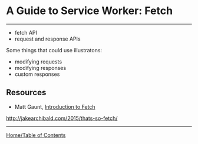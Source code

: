 # A Guide to Service Worker: Fetch

***


- fetch API
- request and response APIs





Some things that could use illustratons:

- modifying requests
- modifying responses
- custom responses






## Resources


- Matt Gaunt, [Introduction to Fetch](http://updates.html5rocks.com/2015/03/introduction-to-fetch)

http://jakearchibald.com/2015/thats-so-fetch/

***

[Home/Table of Contents](README.md)